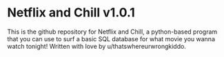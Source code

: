 # Netflix and Chill v1.0.1

This is the github repository for Netflix and Chill, a python-based program that you can use to surf a basic SQL database for what movie you wanna watch tonight! Written with love by u/thatswhereurwrongkiddo.
